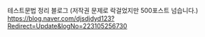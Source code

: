 테스트문법 정리 블로그 (저작권 문제로 락걸었지만 500포스트 넘습니다.) <br>
https://blog.naver.com/djsdjdyd123?Redirect=Update&logNo=223105256730
